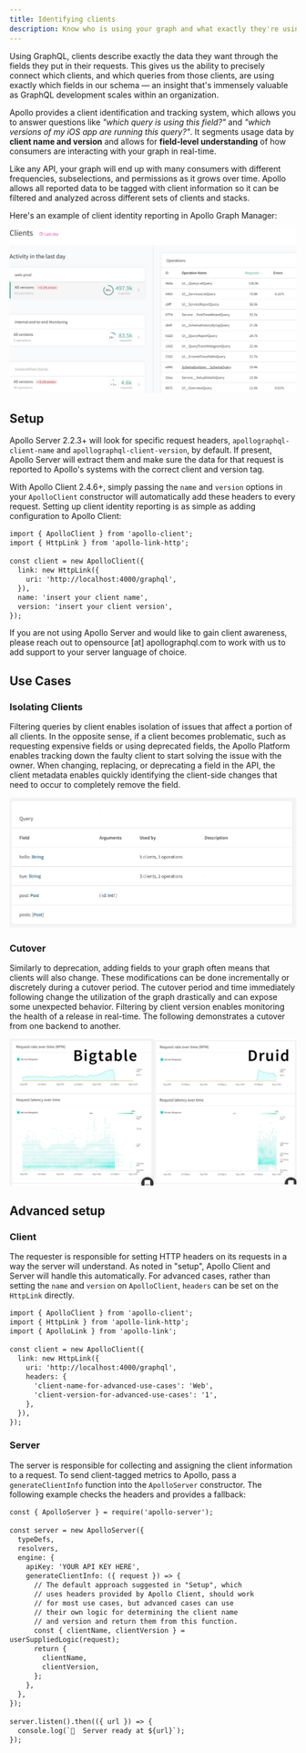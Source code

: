 ```yaml
---
title: Identifying clients
description: Know who is using your graph and what exactly they're using
---
```


Using GraphQL, clients describe exactly the data they want through the fields they put in their requests. This gives us the ability to precisely connect which clients, and which queries from those clients, are using exactly which fields in our schema &mdash; an insight that's immensely valuable as GraphQL development scales within an organization.

Apollo provides a client identification and tracking system, which allows you to answer questions like _"which query is using this field?"_ and _"which versions of my iOS app are running this query?"_. It segments usage data by **client name and version** and allows for **field-level understanding** of how consumers are interacting with your graph in real-time.

Like any API, your graph will end up with many consumers with different frequencies, subselections, and permissions as it grows over time. Apollo allows all reported data to be tagged with client information so it can be filtered and analyzed across different sets of clients and stacks.

Here's an example of client identity reporting in Apollo Graph Manager:

![client overview](./img/client-awareness/overview.png)

## Setup

Apollo Server 2.2.3+ will look for specific request headers, `apollographql-client-name` and `apollographql-client-version`, by default. If present, Apollo Server will extract them and make sure the data for that request is reported to Apollo's systems with the correct client and version tag.

With Apollo Client 2.4.6+, simply passing the `name` and `version` options in your `ApolloClient` constructor will automatically add these headers to every request. Setting up client identity reporting is as simple as adding configuration to Apollo Client:

```js{8-9}
import { ApolloClient } from 'apollo-client';
import { HttpLink } from 'apollo-link-http';

const client = new ApolloClient({
  link: new HttpLink({
    uri: 'http://localhost:4000/graphql',
  }),
  name: 'insert your client name',
  version: 'insert your client version',
});
```

If you are not using Apollo Server and would like to gain client awareness,
please reach out to opensource [at] apollographql.com to work with us to add
support to your server language of choice.

## Use Cases

### Isolating Clients

Filtering queries by client enables isolation of issues that affect a portion
of all clients. In the opposite sense, if a client becomes problematic, such as
requesting expensive fields or using deprecated fields, the Apollo Platform
enables tracking down the faulty client to start solving the issue with the
owner. When changing, replacing, or deprecating a field in the API, the client
metadata enables quickly identifying the client-side changes that need to
occur to completely remove the field.

![client field](./img/client-awareness/field-usage.png)

### Cutover

Similarly to deprecation, adding fields to your graph often means that clients will also change. These modifications can be done incrementally or discretely during a cutover period. The cutover period and time immediately following change the utilization of the graph drastically and can expose some unexpected behavior. Filtering by client version enables monitoring the health of a release in real-time. The following demonstrates a cutover from one backend to another.

![druid cutover](./img/client-awareness/cutover.png)

## Advanced setup

### Client

The requester is responsible for setting HTTP headers on its requests in a way the server will understand. As noted in "setup", Apollo Client and Server will handle this automatically. For advanced cases, rather than setting the `name` and `version` on `ApolloClient`, `headers` can be set on the `HttpLink` directly.

```js{8-16}
import { ApolloClient } from 'apollo-client';
import { HttpLink } from 'apollo-link-http';
import { ApolloLink } from 'apollo-link';

const client = new ApolloClient({
  link: new HttpLink({
    uri: 'http://localhost:4000/graphql',
    headers: {
      'client-name-for-advanced-use-cases': 'Web',
      'client-version-for-advanced-use-cases': '1',
    },
  }),
});
```

### Server

The server is responsible for collecting and assigning the client information
to a request. To send client-tagged metrics to Apollo, pass a
`generateClientInfo` function into the `ApolloServer` constructor. The
following example checks the headers and provides a fallback:

```js{8-22}
const { ApolloServer } = require('apollo-server');

const server = new ApolloServer({
  typeDefs,
  resolvers,
  engine: {
    apiKey: 'YOUR API KEY HERE',
    generateClientInfo: ({ request }) => {
      // The default approach suggested in "Setup", which
      // uses headers provided by Apollo Client, should work
      // for most use cases, but advanced cases can use
      // their own logic for determining the client name
      // and version and return them from this function.
      const { clientName, clientVersion } = userSuppliedLogic(request);
      return {
        clientName,
        clientVersion,
      };
    },
  },
});

server.listen().then(({ url }) => {
  console.log(`🚀  Server ready at ${url}`);
});
```
